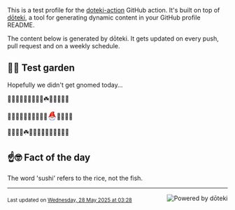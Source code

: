 This is a test profile for the [doteki-action](https://github.com/welpo/doteki-action) GitHub action. It's built on top of [dōteki](https://doteki.org), a tool for generating dynamic content in your GitHub profile README.

The content below is generated by dōteki. It gets updated on every push, pull request and on a weekly schedule.

## 👨‍🌾 Test garden

Hopefully we didn't get gnomed today…

<!-- garden start -->
🌻🌱🐸🌳🐝🌿🌸🌳🐇☘️🥀🌺🍄🌿🦋
<!-- garden end --><!-- garden start -->
🌸🌸🐝🌹🌿🌱🌳🌸🌼🐸<sub><img src="https://raw.githubusercontent.com/welpo/doteki-action/main/assets/gnomed.png" width="21" alt="Consider yourself gnomed"></sub>🐸🌸🍄🦋
<!-- garden end --><!-- garden start -->
🐛🌸🐛🐸☘️🥀🌱🌿🐛🌳🦋🍄🌺🐝🌳
<!-- garden end -->

## ☝️🤓 Fact of the day

<!-- did_you_know start -->
The word 'sushi' refers to the rice, not the fish.
<!-- did_you_know end -->

---

<a href="https://doteki.org"><img src="https://img.shields.io/badge/powered_by-d%C5%8Dteki-0?style=flat-square&labelColor=202b2d&color=5E936C" align="right" alt="Powered by dōteki"></a> <div style="text-align: left;"><sub>
<!-- last_updated start -->Last updated on <a href="https://github.com/welpo/doteki-action/actions/workflows/ci.yaml">Wednesday, 28 May 2025 at 03:28<!-- last_updated end --></sub></div>
